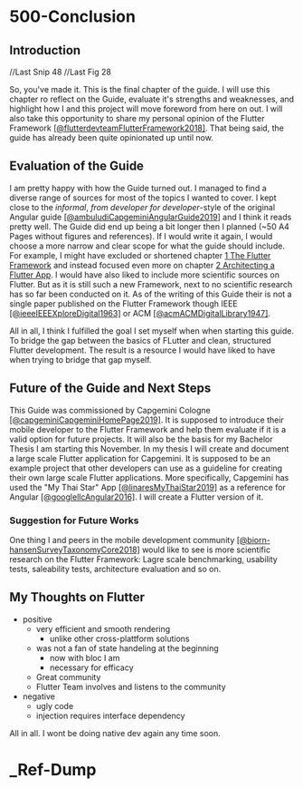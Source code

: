 [intro]: https://github.com/Fasust/flutter-guide/wiki
[framework]: https://github.com/Fasust/flutter-guide/wiki/100-The-Flutter-Framework
[under-hood]: https://github.com/Fasust/flutter-guide/wiki/110-Under-the-Hood
[declarative]: https://github.com/Fasust/flutter-guide/wiki/120-Thinking-Declaratively
[tree]: https://github.com/Fasust/flutter-guide/wiki/130-The-Widget-Tree
[async]: https://github.com/Fasust/flutter-guide/wiki/140-Asynchronous-Flutter
[architecture]: https://github.com/Fasust/flutter-guide/wiki/200-Architecting-a-Flutter-App
[statemng]: https://github.com/Fasust/flutter-guide/wiki/210-State-Management-Alternatives
[bloc]: https://github.com/Fasust/flutter-guide/wiki/220-BLoC
[test]: https://github.com/Fasust/flutter-guide/wiki/300-Testing
[conventions]: https://github.com/Fasust/flutter-guide/wiki/400-Conventions
[conclusion]: https://github.com/Fasust/flutter-guide/wiki/500-Conclusion
[refs]: https://github.com/Fasust/flutter-guide/wiki/600-References

# 500-Conclusion
## Introduction
//Last Snip 48
//Last Fig 28

So, you've made it. This is the final chapter of the guide. I will use this chapter ro reflect on the Guide, evaluate it's strengths and weaknesses, and highlight how I and this project will move foreword from here on out. I will also take this opportunity to share my personal opinion of the Flutter Framework [[@flutterdevteamFlutterFramework2018]](https://flutter.dev/). That being said, the guide has already been quite opinionated up until now.

## Evaluation of the Guide
I am pretty happy with how the Guide turned out. I managed to find a diverse range of sources for most of the topics I wanted to cover. I kept close to the _informal_, _from developer for developer_-style of the original Angular guide [[@ambuludiCapgeminiAngularGuide2019]](https://github.com/devonfw/devon4ng) and I think it reads pretty well. The Guide did end up being a bit longer then I planned (~50 A4 Pages without figures and references). If I would write it again, I would choose a more narrow and clear scope for what the guide should include. For example, I might have excluded or shortened chapter [1 The Flutter Framework][framework] and instead focused even more on chapter [2 Architecting a Flutter App][architecture]. I would have also liked to include more scientific sources on Flutter. But as it is still such a new Framework, next to no scientific research has so far been conducted on it. As of the writing of this Guide their is not a single paper published on the Flutter Framework though IEEE [[@ieeeIEEEXploreDigital1963]](https://ieeexplore.ieee.org/Xplore/home.jsp) or ACM [[@acmACMDigitalLibrary1947]](https://dl.acm.org/).

All in all, I think I fulfilled the goal I set myself when when starting this guide. To bridge the gap between the basics of FLutter and clean, structured Flutter development. The result is a resource I would have liked to have when trying to bridge that gap myself.

## Future of the Guide and Next Steps
This Guide was commissioned by Capgemini Cologne [[@capgeminiCapgeminiHomePage2019]](https://www.capgemini.com/us-en/). It is supposed to introduce their mobile developer to the Flutter Framework and help them evaluate if it is a valid option for future projects. It will also be the basis for my Bachelor Thesis I am starting this November. In my thesis I will create and document a large scale Flutter application for Capgemini. It is supposed to be an example project that other developers can use as a guideline for creating their own large scale Flutter applications. More specifically, Capgemini has used the "My Thai Star" App [[@linaresMyThaiStar2019]](https://github.com/devonfw/my-thai-star) as a reference for Angular [[@googlellcAngular2016]](https://angular.io/). I will create a Flutter version of it. 

### Suggestion for Future Works
One thing I and peers in the mobile development community [[@biorn-hansenSurveyTaxonomyCore2018]](http://doi.acm.org/10.1145/3241739) would like to see is more scientific research on the Flutter Framework: Lagre scale benchmarking, usability tests, saleability tests, architecture evaluation and so on.

## My Thoughts on Flutter
- positive
  - very efficient and smooth rendering 
    - unlike other cross-plattform solutions
  - was not a fan of state handeling at the beginning
    - now with bloc I am
    - necessary for efficacy
  - Great community
  - Flutter Team involves and listens to the community
- negative
  - ugly code
  - injection requires interface dependency

All in all. I wont be doing native dev again any time soon.

# _Ref-Dump
